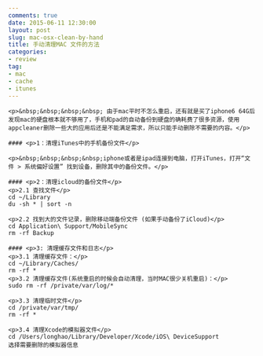 ```yaml
---
comments: true
date: 2015-06-11 12:30:00
layout: post
slug: mac-osx-clean-by-hand
title: 手动清理MAC 文件的方法
categories:
- review
tag:
- mac
- cache
- itunes
---
```



    <p>&nbsp;&nbsp;&nbsp;&nbsp; 由于mac平时不怎么重启，还有就是买了iphone6 64G后发现mac的硬盘根本就不够用了，手机和pad的自动备份到硬盘的确耗费了很多资源，使用appcleaner删除一些大的应用后还是不能满足需求，所以只能手动删除不需要的内容。</p>

    #### <p>1：清理iTunes中的手机备份文件</p>

    <p>&nbsp;&nbsp;&nbsp;&nbsp;iphone或者是ipad连接到电脑，打开iTunes，打开“文件 > 系统偏好设置” 找到设备，删除其中的备份文件。</p>

    #### <p>2：清理icloud的备份文件</p>
    <p>2.1 查找文件</p>
    cd ~/Library
    du -sh * | sort -n

    <p>2.2 找到大的文件记录，删除移动端备份文件 (如果手动备份了iCloud)</p>
    cd Application\ Support/MobileSync
    rm -rf Backup

    #### <p>3: 清理缓存文件和日志</p>
    <p>3.1 清理缓存文件：</p>
    cd ~/Library/Caches/
    rm -rf *
    <p>3.2 清理缓存文件(系统重启的时候会自动清理，当时MAC很少关机重启)：</p>
    sudo rm -rf /private/var/log/*

    <p>3.3 清理临时文件</p>
    cd /private/var/tmp/
    rm -rf *

    <p>3.4 清理Xcode的模拟器文件</p>
    cd /Users/longhao/Library/Developer/Xcode/iOS\ DeviceSupport
    选择需要删除的模拟器信息

